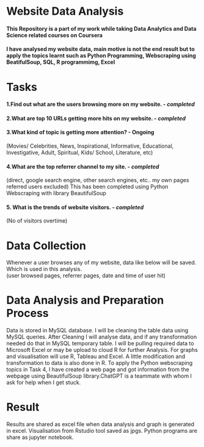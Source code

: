 # Website Data Analysis
#### This Repository is a part of my work while taking Data Analytics and Data Science related courses on Coursera
#### I have analysed my website data, main motive is not the end result but to apply the topics learnt such as Python Programming, Webscraping using BeatifulSoup, SQL, R programmimg, Excel
# Tasks  
#### 1.Find out what are the users browsing more on my website. - ***completed***
#### 2.What are top 10 URLs getting more hits on my website. - ***completed***
#### 3.What kind of topic is getting more attention? - Ongoing  
(Movies/ Celebrities, News, Inspirational, Informative, Educational, Investigative, Adult, Spiritual, Kids/ School, Literature, etc)  
#### 4.What are the top referrer channel to my site. - ***completed*** 
(direct, google search engine, other search engines, etc.. my own pages referred users excluded) 
This has been completed using Python Webscraping with library BeautifulSoup
#### 5. What is the trends of website visitors. - ***completed***
(No of visitors overtime)  
  
# Data Collection
Whenever a user browses any of my website, data like below will be saved. Which is used in this analysis.  
(user browsed pages, referrer pages, date and time of user hit)  

# Data Analysis and Preparation Process  
Data is stored in MySQL database. I will be cleaning the table data using MySQL queries. After Cleaning I will analyse data, and if any transformation needed do that in MySQL temporary table. I will be pulling required data to Microsoft Excel or may be upload to cloud R for further Analysis. For graphs and visualisation will use R, Tableau and Excel. A little modification and transformation to data is also done in R. 
To apply the Python webscraping topics in Task 4, I have created a web page and got information from the webpage using BeautifulSoup library.ChatGPT is a teammate with whom I ask for help when I get stuck. 
  
# Result   
Results are shared as excel file when data analysis and graph is generated in excel. Visualisation from Rstudio tool saved as jpgs. Python programs are share as jupyter notebook.

